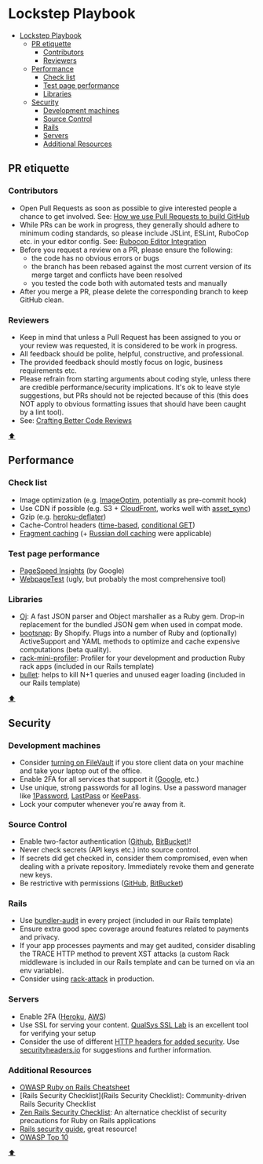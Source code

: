 # Lockstep Playbook
- [Lockstep Playbook](#lockstep-playbook)
  - [PR etiquette](#pr-etiquette)
    - [Contributors](#contributors)
    - [Reviewers](#reviewers)
  - [Performance](#performance)
    - [Check list](#check-list)
    - [Test page performance](#test-page-performance)
    - [Libraries](#libraries)
  - [Security](#security)
    - [Development machines](#development-machines)
    - [Source Control](#source-control)
    - [Rails](#rails)
    - [Servers](#servers)
    - [Additional Resources](#additional-resources)

## PR etiquette

### Contributors

* Open Pull Requests as soon as possible to give interested people a chance to get involved.
See: [How we use Pull Requests to build GitHub](https://github.com/blog/1124-how-we-use-pull-requests-to-build-github')
* While PRs can be work in progress, they generally should adhere to minimum coding standards, so please include JSLint, ESLint, RuboCop etc. in your editor config.
See: [Rubocop Editor Integration](https://rubocop.readthedocs.io/en/latest/integration_with_other_tools/)
* Before you request a review on a PR, please ensure the following:
  * the code has no obvious errors or bugs
  * the branch has been rebased against the most current version of its merge target and conflicts have been resolved
  * you tested the code both with automated tests and manually
* After you merge a PR, please delete the corresponding branch to keep GitHub clean.

### Reviewers

* Keep in mind that unless a Pull Request has been assigned to you or your review was requested, it is considered to be work in progress.
* All feedback should be polite, helpful, constructive, and professional.
* The provided feedback should mostly focus on logic, business requirements etc.
* Please refrain from starting arguments about coding style, unless there are credible performance/security implications. It's ok to leave style suggestions, but PRs should not be rejected because of this (this does NOT apply to obvious formatting issues that should have been caught by a lint tool).
* See: [Crafting Better Code Reviews](https://slimwiki.com/lockstep-labs/crafting-better-code-reviews)

[⬆](#lockstep-playbook)

## Performance

### Check list

* Image optimization (e.g. [ImageOptim](https://imageoptim.com/mac), potentially as pre-commit hook)
* Use CDN if possible (e.g. S3 + [CloudFront](https://aws.amazon.com/cloudfront/), works well with [asset_sync](https://github.com/AssetSync/asset_sync))
* Gzip (e.g. [heroku-deflater](https://github.com/romanbsd/heroku-deflater))
* Cache-Control headers ([time-based](https://devcenter.heroku.com/articles/http-caching-ruby-rails#time-based-cache-headers), [conditional GET](https://devcenter.heroku.com/articles/http-caching-ruby-rails#conditional-cache-headers))
* [Fragment caching](http://guides.rubyonrails.org/caching_with_rails.html#fragment-caching) (+ [Russian doll caching](http://guides.rubyonrails.org/caching_with_rails.html#russian-doll-caching) were applicable)

### Test page performance

* [PageSpeed Insights](https://developers.google.com/speed/pagespeed/insights/) (by Google)
* [WebpageTest](WebpageTest) (ugly, but probably the most comprehensive tool)

### Libraries

* [Oj](https://github.com/ohler55/oj): A fast JSON parser and Object marshaller as a Ruby gem. Drop-in replacement for the bundled JSON gem when used in compat mode.
* [bootsnap](https://github.com/Shopify/bootsnap): By Shopify. Plugs into a number of Ruby and (optionally) ActiveSupport and YAML methods to optimize and cache expensive computations (beta quality).
* [rack-mini-profiler](https://github.com/MiniProfiler/rack-mini-profiler): Profiler for your development and production Ruby rack apps (included in our Rails template)
* [bullet](https://github.com/flyerhzm/bullet): helps to kill N+1 queries and unused eager loading (included in our Rails template)

[⬆](#lockstep-playbook)

## Security

### Development machines

* Consider [turning on FileVault](https://support.apple.com/en-us/HT204837) if you store client data on your machine and take your laptop out of the office.
* Enable 2FA for all services that support it ([Google](https://support.google.com/a/answer/175197#setup), etc.)
* Use unique, strong passwords for all logins. Use a password manager like [1Password](https://1password.com/), [LastPass](https://www.lastpass.com/) or [KeePass](http://keepass.info/).
* Lock your computer whenever you're away from it.

### Source Control

* Enable two-factor authentication ([Github](https://help.github.com/articles/providing-your-2fa-authentication-code/), [BitBucket](https://confluence.atlassian.com/bitbucket/repository-privacy-permissions-and-more-221449716.html))!
* Never check secrets (API keys etc.) into source control.
* If secrets did get checked in, consider them compromised, even when dealing with a private repository. Immediately revoke them and generate new keys.
* Be restrictive with permissions ([GitHub](https://help.github.com/enterprise/2.9/user/articles/repository-permission-levels-for-an-organization), [BitBucket](https://confluence.atlassian.com/bitbucket/repository-privacy-permissions-and-more-221449716.html))

### Rails

* Use [bundler-audit](https://github.com/rubysec/bundler-audit) in every project (included in our Rails template)
* Ensure extra good spec coverage around features related to payments and privacy.
* If your app processes payments and may get audited, consider disabling the TRACE HTTP method to prevent XST attacks (a custom Rack middleware is included in our Rails template and can be turned on via an env variable).
* Consider using [rack-attack](https://github.com/kickstarter/rack-attack) in production.

### Servers

* Enable 2FA ([Heroku](https://devcenter.heroku.com/articles/two-factor-authentication), [AWS](https://aws.amazon.com/iam/details/mfa/))
* Use SSL for serving your content. [QualSys SSL Lab](https://www.ssllabs.com/ssltest/analyze.html) is an excellent tool for verifying your setup
* Consider the use of different [HTTP headers for added security](https://www.smashingmagazine.com/2017/04/secure-web-app-http-headers/). Use [securityheaders.io](https://securityheaders.io/) for suggestions and further information.

### Additional Resources

* [OWASP Ruby on Rails Cheatsheet](https://www.owasp.org/index.php/Ruby_on_Rails_Cheatsheet)
* [Rails Security Checklist](Rails Security Checklist): Community-driven Rails Security Checklist
* [Zen Rails Security Checklist](https://github.com/brunofacca/zen-rails-security-checklist): An alternatice checklist of security precautions for Ruby on Rails applications
* [Rails security guide](http://guides.rubyonrails.org/security.html), great resource!
* [OWASP Top 10](https://www.owasp.org/index.php/Category:OWASP_Top_Ten_Project)

[⬆](#lockstep-playbook)
